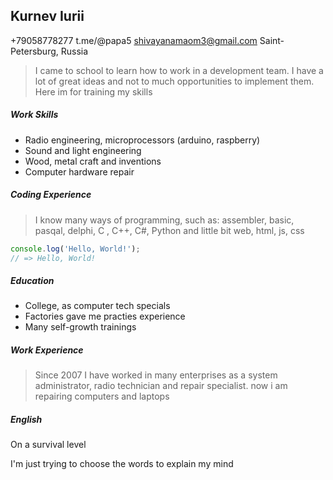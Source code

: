 
## Kurnev Iurii

+79058778277
t.me/@papa5
shivayanamaom3@gmail.com
Saint-Petersburg, Russia

> I came to school to learn how to work in a development team. I have a lot of great ideas and not to much opportunities to implement them. Here im for training my skills

##### Work Skills

- Radio engineering, microprocessors (arduino, raspberry)
- Sound and light engineering
- Wood, metal craft and inventions
- Computer hardware repair

##### Coding Experience

> I know many ways of programming, such as: assembler, basic, pasqal, delphi, C , C++, C#, Python and little bit web, html, js, css
    
```javascript
console.log('Hello, World!');
// => Hello, World!
```

##### Education

- College, as computer tech specials
- Factories gave me practies experience
- Many self-growth trainings

##### Work Experience

> Since 2007 I have worked in many enterprises as a system administrator, radio technician and repair specialist. now i am repairing computers and laptops

##### English

On a survival level
> 
I'm just trying to choose the words to explain my mind
